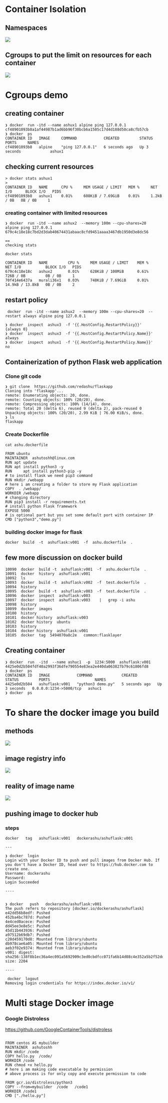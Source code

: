 # Container Isolation 

## Namespaces 

<img src="ns.png">

## Cgroups to put the limit on resources for each container 

<img src="cgroups.png">


# Cgroups demo 

## creating container 

```
❯ docker  run -itd --name ashux1 alpine ping 127.0.0.1
cf48901093b8a1af44987b1ad6bb96f30bcb6a1505c17d4d188d58ca8cfb57cb
❯ docker  ps
CONTAINER ID   IMAGE     COMMAND            CREATED         STATUS         PORTS     NAMES
cf48901093b8   alpine    "ping 127.0.0.1"   6 seconds ago   Up 3 seconds             ashux1

```

## checking current resources 

```
> docker stats ashux1 
> 
CONTAINER ID   NAME      CPU %     MEM USAGE / LIMIT   MEM %     NET I/O      BLOCK I/O   PIDS
cf48901093b8   ashux1    0.01%     608KiB / 7.69GiB    0.01%     1.2kB / 0B   0B / 0B     1

```

### creating container with limited resources 

```
❯ docker  run -itd --name ashux2  --memory 100m --cpu-shares=20  alpine ping 127.0.0.1
679c4c18e18c7bd2d3dab40674431abaac8cfd9451aaaa3467db1950d3e8dc56

==
checking stats 

docker stats 

CONTAINER ID   NAME         CPU %     MEM USAGE / LIMIT    MEM %     NET I/O           BLOCK I/O   PIDS
679c4c18e18c   ashux2       0.01%     628KiB / 100MiB      0.61%     726B / 0B         0B / 0B     1
70f414e6437a   murali36x1   0.03%     748KiB / 7.69GiB     0.01%     14.9kB / 13.8kB   0B / 0B     2

```

## restart policy 

```
 docker  run -itd --name ashux2  --memory 100m --cpu-shares=20  --restart always alpine ping 127.0.0.1 

❯ docker  inspect  ashux3  -f '{{.HostConfig.RestartPolicy}}'
{always 0}
❯ docker  inspect  ashux3  -f '{{.HostConfig.RestartPolicy.Name}}'
always
❯ docker  inspect  ashux1  -f '{{.HostConfig.RestartPolicy.Name}}'
no

```

## Containerization of python Flask web application 

### Clone git code 

```
❯ git clone  https://github.com/redashu/flaskapp
Cloning into 'flaskapp'...
remote: Enumerating objects: 20, done.
remote: Counting objects: 100% (20/20), done.
remote: Compressing objects: 100% (14/14), done.
remote: Total 20 (delta 6), reused 9 (delta 2), pack-reused 0
Unpacking objects: 100% (20/20), 2.99 KiB | 76.00 KiB/s, done.
❯ ls
flaskapp   

```

### Create Dockerfile 

```
cat ashu.dockerfile

FROM ubuntu
MAINTAINER  ashutoshh@linux.com
RUN apt update
RUN apt install python3 -y
RUN     apt install python3-pip -y 
# to install flask we need pip3 command 
RUN mkdir /webapp
# here i am creating a folder to store my Flask application 
COPY  . /webapp/
WORKDIR /webapp
# changing directory 
RUN pip3 install -r requirements.txt
# install python Flask framework 
EXPOSE 5000
# is optional part but you set some default port with container IP 
CMD ["python3","demo.py"]

```

### building docker image for flask

```
docker  build  -t  ashuflask:v001  -f  ashu.dockerfile  .

```

## few more discussion on docker build 

```
10090  docker  build -t  ashuflask:v001  -f  ashu.dockerfile  .
10091  docker  history  ashuflask:v001
10092  ls
10093  docker  build -t  ashuflask:v002  -f  test.dockerfile  .
10094  history
10095  docker  build -t  ashuflask:v003  -f  test.dockerfile  .
10096  docker  inspect  ashuflask:v003  
10097  docker  inspect  ashuflask:v003    |   grep -i ashu
10098  history
10099  docker  images
10100  history
10101  docker history  ashuflask:v003
10102  docker history  ubuntu
10103  history
10104  docker history  ashuflask:v001
10105  docker  tag  5494070a8c2e   common:flasklayer

```

## Creating container 

```
❯ docker  run  -itd  --name ashuc1  -p  1234:5000  ashuflask:v001
4425e0d2b504fdf40a2993f36dfe790554e83ea2e440da063827b79c61806fd8
❯ docker  ps
CONTAINER ID   IMAGE            COMMAND             CREATED         STATUS         PORTS                    NAMES
4425e0d2b504   ashuflask:v001   "python3 demo.py"   5 seconds ago   Up 3 seconds   0.0.0.0:1234->5000/tcp   ashuc1
❯ docker  ps

```

# To share the docker image you build 

## methods 

<img src="method.png">


## image registry info 

<img src="imgreg.png">

## reality of image name 

<img src="name.png">

## pushing image to docker hub 

### steps 

```
docker   tag   ashuflask:v001   dockerashu/ashuflask:v001

---

❯ docker  login
Login with your Docker ID to push and pull images from Docker Hub. If you don't have a Docker ID, head over to https://hub.docker.com to create one.
Username: dockerashu
Password: 
Login Succeeded

----


❯ docker   push   dockerashu/ashuflask:v001
The push refers to repository [docker.io/dockerashu/ashuflask]
e42dd56b8edf: Pushed 
452ba4bc787d: Pushed 
4e4ced0acece: Pushed 
dd45ee3e8e5c: Pushed 
45d11b443936: Pushed 
a97512b69db7: Pushed 
c20d459170d8: Mounted from library/ubuntu 
db978cae6a05: Mounted from library/ubuntu 
aeb3f02e9374: Mounted from library/ubuntu 
v001: digest: sha256:138f8b1ec36a4ec091a5692909c3ed0cbdfcc071fa6b14d08c4e352a5b2f52dd size: 2204

----

 docker  logout
Removing login credentials for https://index.docker.io/v1/

```

# Multi stage Docker image 

### Google Distroless

https://github.com/GoogleContainerTools/distroless

```

FROM centos AS mybuilder 
MAINTAINER  ashutoshh
RUN mkdir /code
COPY hello.py  /code/
WORKDIR /code
RUN chmod +x hello.py
# here i am making code executable by permission 
# above process is for only copy and execute permission to code

FROM gcr.io/distroless/python3
COPY --from=mybuilder  /code   /code1
WORKDIR /code1
CMD ["./hello.py"]

```


